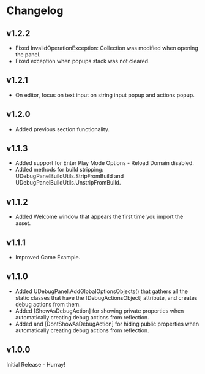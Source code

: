 # Changelog

## v1.2.2
- Fixed InvalidOperationException: Collection was modified when opening the panel.
- Fixed exception when popups stack was not cleared.

## v1.2.1
- On editor, focus on text input on string input popup and actions popup.

## v1.2.0
- Added previous section functionality.

## v1.1.3
- Added support for Enter Play Mode Options - Reload Domain disabled.
- Added methods for build stripping: UDebugPanelBuildUtils.StripFromBuild and UDebugPanelBuildUtils.UnstripFromBuild.

## v1.1.2
- Added Welcome window that appears the first time you import the asset.

## v1.1.1 
- Improved Game Example.

## v1.1.0
- Added UDebugPanel.AddGlobalOptionsObjects() that gathers all the static classes that have the [DebugActionsObject] attribute, and creates debug actions from them.
- Added [ShowAsDebugAction] for showing private properties when automatically creating debug actions from reflection.
- Added and [DontShowAsDebugAction] for hiding public properties when automatically creating debug actions from reflection.

## v1.0.0
Initial Release - Hurray!
